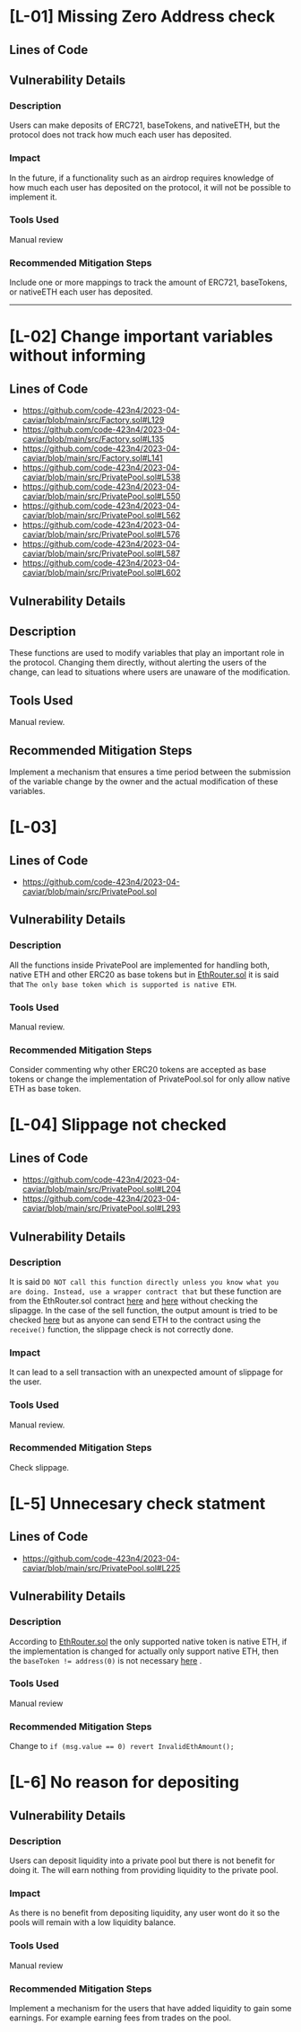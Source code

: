 # [L-01] Missing Zero Address check

## Lines of Code

## Vulnerability Details

### Description

Users can make deposits of ERC721, baseTokens, and nativeETH, but the protocol does not track how much each user has deposited.

### Impact

In the future, if a functionality such as an airdrop requires knowledge of how much each user has deposited on the protocol, it will not be possible to implement it.

### Tools Used

Manual review

### Recommended Mitigation Steps

Include one or more mappings to track the amount of ERC721, baseTokens, or nativeETH each user has deposited.

---

# [L-02] Change important variables without informing

## Lines of Code

- https://github.com/code-423n4/2023-04-caviar/blob/main/src/Factory.sol#L129
- https://github.com/code-423n4/2023-04-caviar/blob/main/src/Factory.sol#L135
- https://github.com/code-423n4/2023-04-caviar/blob/main/src/Factory.sol#L141
- https://github.com/code-423n4/2023-04-caviar/blob/main/src/PrivatePool.sol#L538
- https://github.com/code-423n4/2023-04-caviar/blob/main/src/PrivatePool.sol#L550
- https://github.com/code-423n4/2023-04-caviar/blob/main/src/PrivatePool.sol#L562
- https://github.com/code-423n4/2023-04-caviar/blob/main/src/PrivatePool.sol#L576
- https://github.com/code-423n4/2023-04-caviar/blob/main/src/PrivatePool.sol#L587
- https://github.com/code-423n4/2023-04-caviar/blob/main/src/PrivatePool.sol#L602

## Vulnerability Details

## Description

These functions are used to modify variables that play an important role in the protocol. Changing them directly, without alerting the users of the change, can lead to situations where users are unaware of the modification.

## Tools Used

Manual review.

## Recommended Mitigation Steps

Implement a mechanism that ensures a time period between the submission of the variable change by the owner and the actual modification of these variables.

# [L-03]

## Lines of Code

- https://github.com/code-423n4/2023-04-caviar/blob/main/src/PrivatePool.sol

## Vulnerability Details

### Description

All the functions inside PrivatePool are implemented for handling both, native ETH and other ERC20 as base tokens but in [EthRouter.sol](https://github.com/code-423n4/2023-04-caviar/blob/main/src/EthRouter.sol#L44) it is said that `The only base token which is supported is native ETH`.

### Tools Used

Manual review.

### Recommended Mitigation Steps

Consider commenting why other ERC20 tokens are accepted as base tokens or change the implementation of PrivatePool.sol for only allow native ETH as base token.

# [L-04] Slippage not checked

## Lines of Code

- https://github.com/code-423n4/2023-04-caviar/blob/main/src/PrivatePool.sol#L204
- https://github.com/code-423n4/2023-04-caviar/blob/main/src/PrivatePool.sol#L293

## Vulnerability Details

### Description

It is said `DO NOT call this function directly unless you know what you are doing. Instead, use a wrapper contract that` but these function are from the EthRouter.sol contract [here](https://github.com/code-423n4/2023-04-caviar/blob/main/src/EthRouter.sol#L129) and [here](https://github.com/code-423n4/2023-04-caviar/blob/main/src/EthRouter.sol#L196) without checking the slipagge.
In the case of the sell function, the output amount is tried to be checked [here](https://github.com/code-423n4/2023-04-caviar/blob/main/src/EthRouter.sol#L203-L205) but as anyone can send ETH to the contract using the `receive()` function, the slippage check is not correctly done.

### Impact

It can lead to a sell transaction with an unexpected amount of slippage for the user.

### Tools Used

Manual review.

### Recommended Mitigation Steps

Check slippage.

# [L-5] Unnecesary check statment

## Lines of Code

- https://github.com/code-423n4/2023-04-caviar/blob/main/src/PrivatePool.sol#L225

## Vulnerability Details

### Description

According to [EthRouter.sol](https://github.com/code-423n4/2023-04-caviar/blob/main/src/EthRouter.sol#L44) the only supported native token is native ETH, if the implementation is changed for actually only support native ETH, then the `baseToken != address(0)` is not necessary [here](https://github.com/code-423n4/2023-04-caviar/blob/main/src/PrivatePool.sol#L225) .

### Tools Used

Manual review

### Recommended Mitigation Steps

Change to `if (msg.value == 0) revert InvalidEthAmount();`

# [L-6] No reason for depositing

## Vulnerability Details

### Description

Users can deposit liquidity into a private pool but there is not benefit for doing it. The will earn nothing from providing liquidity to the private pool.

### Impact

As there is no benefit from depositing liquidity, any user wont do it so the pools will remain with a low liquidity balance.

### Tools Used

Manual review

### Recommended Mitigation Steps

Implement a mechanism for the users that have added liquidity to gain some earnings. For example earning fees from trades on the pool.
